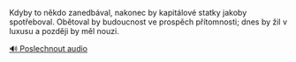
Kdyby to někdo zanedbával, nakonec by kapitálové statky jakoby spotřeboval. Obětoval by budoucnost ve prospěch přítomnosti; dnes by žil v luxusu a později by měl nouzi.

[🔊 Poslechnout audio](/data/7-paragraphs/audio/chapter_119/para_006-Kdyby-to-nkdo-zanedbval-nakonec-by-kapitlov-s.mp3)
